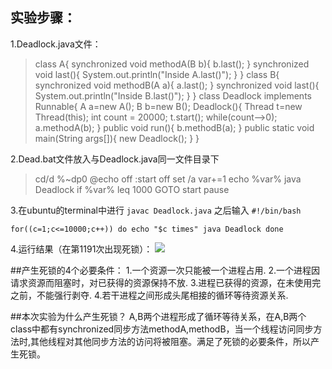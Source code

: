 ## 实验步骤：
1.Deadlock.java文件：
>class A{
	synchronized void methodA(B b){
		b.last();
	}
	synchronized void last(){
		System.out.println("Inside A.last()");
	}
}
class B{
	synchronized void methodB(A a){
		a.last();
	}
	synchronized void last(){
		System.out.println("Inside B.last()");
	}
}
class Deadlock implements Runnable{
	A a=new A();
	B b=new B();
	Deadlock(){
		Thread t=new Thread(this);
		int count = 20000;
		t.start();
		while(count-->0);
		a.methodA(b);
	}
	public void run(){
		b.methodB(a);
	}
	public static void main(String args[]){
		new Deadlock();
	}
}

2.Dead.bat文件放入与Deadlock.java同一文件目录下
>cd/d %~dp0
@echo off
:start off
set /a var+=1
echo %var%
java Deadlock
if %var% leq 1000 GOTO start
pause

3.在ubuntu的terminal中进行
`javac Deadlock.java`
之后输入
`#!/bin/bash`

`for((c=1;c<=10000;c++))
do
    echo "$c times"
    java Deadlock
done`

4.运行结果（在第1191次出现死锁）：
![](http://p1.bqimg.com/567571/a24587a51e7ae06d.png)

##产生死锁的4个必要条件：
1.一个资源一次只能被一个进程占用.
2.一个进程因请求资源而阻塞时，对已获得的资源保持不放.
3.进程已获得的资源，在未使用完之前，不能强行剥夺.
4.若干进程之间形成头尾相接的循环等待资源关系.

##本次实验为什么产生死锁？
A,B两个进程形成了循环等待关系，在A,B两个class中都有synchronized同步方法methodA,methodB，当一个线程访问同步方法时,其他线程对其他同步方法的访问将被阻塞。满足了死锁的必要条件，所以产生死锁。




